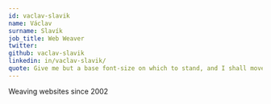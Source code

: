 ```yaml
---
id: vaclav-slavik
name: Václav
surname: Slavík
job_title: Web Weaver
twitter: 
github: vaclav-slavik
linkedin: in/vaclav-slavik/
quote: Give me but a base font-size on which to stand, and I shall move the web.
---
```


Weaving websites since 2002
